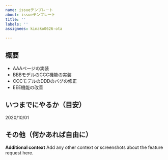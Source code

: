 ```yaml
---
name: issueテンプレート
about: issueテンプレート
title: ''
labels: ''
assignees: kinako0626-ota

---
```


## 概要

* AAAページの実装
* BBBモデルのCCC機能の実装
* CCCモデルのDDDのバグの修正
* EEE機能の改善

## いつまでにやるか（目安）

2020/10/01

## その他（何かあれば自由に）
**Additional context**
Add any other context or screenshots about the feature request here.
